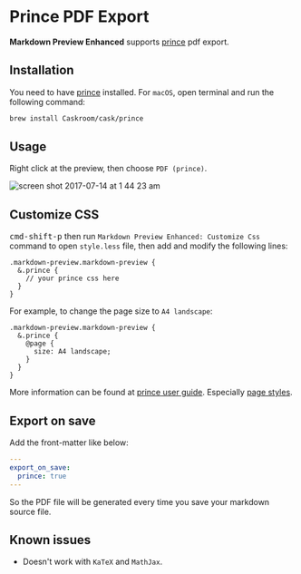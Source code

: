 # Prince PDF Export

**Markdown Preview Enhanced** supports [prince](https://www.princexml.com/) pdf export.

## Installation

You need to have [prince](https://www.princexml.com/) installed.
For `macOS`, open terminal and run the following command:

```sh
brew install Caskroom/cask/prince
```

## Usage

Right click at the preview, then choose `PDF (prince)`.

![screen shot 2017-07-14 at 1 44 23 am](https://user-images.githubusercontent.com/1908863/28201287-fb5ea8d0-6835-11e7-9bdb-2afb458ee5cc.png)

## Customize CSS

<kbd>cmd-shift-p</kbd> then run `Markdown Preview Enhanced: Customize Css` command to open `style.less` file, then add and modify the following lines:

```less
.markdown-preview.markdown-preview {
  &.prince {
    // your prince css here
  }
}
```

For example, to change the page size to `A4 landscape`:

```less
.markdown-preview.markdown-preview {
  &.prince {
    @page {
      size: A4 landscape;
    }
  }
}
```

More information can be found at [prince user guide](https://www.princexml.com/doc/).
Especially [page styles](https://www.princexml.com/doc/paged/#page-styles).

## Export on save

Add the front-matter like below:

```yaml
---
export_on_save:
  prince: true
---

```

So the PDF file will be generated every time you save your markdown source file.

## Known issues

- Doesn't work with `KaTeX` and `MathJax`.
